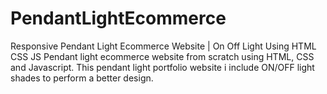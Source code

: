 # PendantLightEcommerce
Responsive Pendant Light Ecommerce Website | On Off Light Using HTML CSS JS
Pendant light ecommerce website from scratch using HTML, CSS and Javascript. This pendant light portfolio website i include ON/OFF light shades to perform a better design.


